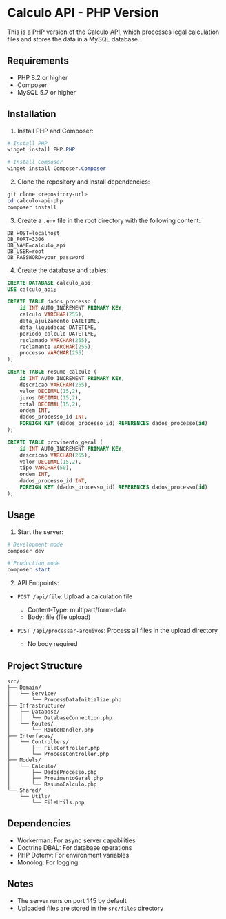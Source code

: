 # Calculo API - PHP Version

This is a PHP version of the Calculo API, which processes legal calculation files and stores the data in a MySQL database.

## Requirements

- PHP 8.2 or higher
- Composer
- MySQL 5.7 or higher

## Installation

1. Install PHP and Composer:
```powershell
# Install PHP
winget install PHP.PHP

# Install Composer
winget install Composer.Composer
```

2. Clone the repository and install dependencies:
```powershell
git clone <repository-url>
cd calculo-api-php
composer install
```

3. Create a `.env` file in the root directory with the following content:
```env
DB_HOST=localhost
DB_PORT=3306
DB_NAME=calculo_api
DB_USER=root
DB_PASSWORD=your_password
```

4. Create the database and tables:
```sql
CREATE DATABASE calculo_api;
USE calculo_api;

CREATE TABLE dados_processo (
    id INT AUTO_INCREMENT PRIMARY KEY,
    calculo VARCHAR(255),
    data_ajuizamento DATETIME,
    data_liquidacao DATETIME,
    periodo_calculo DATETIME,
    reclamado VARCHAR(255),
    reclamante VARCHAR(255),
    processo VARCHAR(255)
);

CREATE TABLE resumo_calculo (
    id INT AUTO_INCREMENT PRIMARY KEY,
    descricao VARCHAR(255),
    valor DECIMAL(15,2),
    juros DECIMAL(15,2),
    total DECIMAL(15,2),
    ordem INT,
    dados_processo_id INT,
    FOREIGN KEY (dados_processo_id) REFERENCES dados_processo(id)
);

CREATE TABLE provimento_geral (
    id INT AUTO_INCREMENT PRIMARY KEY,
    descricao VARCHAR(255),
    valor DECIMAL(15,2),
    tipo VARCHAR(50),
    ordem INT,
    dados_processo_id INT,
    FOREIGN KEY (dados_processo_id) REFERENCES dados_processo(id)
);
```

## Usage

1. Start the server:
```powershell
# Development mode
composer dev

# Production mode
composer start
```

2. API Endpoints:

- `POST /api/file`: Upload a calculation file
  - Content-Type: multipart/form-data
  - Body: file (file upload)

- `POST /api/processar-arquivos`: Process all files in the upload directory
  - No body required

## Project Structure

```
src/
├── Domain/
│   └── Service/
│       └── ProcessDataInitialize.php
├── Infrastructure/
│   ├── Database/
│   │   └── DatabaseConnection.php
│   └── Routes/
│       └── RouteHandler.php
├── Interfaces/
│   └── Controllers/
│       ├── FileController.php
│       └── ProcessController.php
├── Models/
│   └── Calculo/
│       ├── DadosProcesso.php
│       ├── ProvimentoGeral.php
│       └── ResumoCalculo.php
└── Shared/
    └── Utils/
        └── FileUtils.php
```

## Dependencies

- Workerman: For async server capabilities
- Doctrine DBAL: For database operations
- PHP Dotenv: For environment variables
- Monolog: For logging

## Notes

- The server runs on port 145 by default
- Uploaded files are stored in the `src/files` directory 